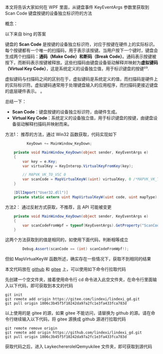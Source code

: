 本文将告诉大家如何在 WPF 里面，从键盘事件 KeyEventArgs 参数里获取到 Scan Code 键盘按键的设备独立标识符的方法

<!--more-->


<!-- 发布 -->
<!-- 博客 -->

概念：

以下来自 bing 的答案

键盘的 **Scan Code** 是按键的设备独立标识符，对应于按键在硬件上的实际标识。每个按键都有一个唯一的扫描码，用于表示该按键。当用户按下一个键时，键盘会生成两个扫描码：**通码（Make Code）**和**断码（Break Code）**。通码表示按键被按下，而断码表示按键被释放。这些扫描码由键盘设备驱动解释并映射为**虚拟键码（Virtual Key Code）**，这是系统定义的设备独立值，用于标识键盘的按键²³.

虚拟键码与扫描码之间的区别在于，虚拟键码是系统定义的值，而扫描码是硬件上的实际标识符。虚拟键码通常用于处理键盘输入的应用程序，而扫描码更接近键盘的底层硬件表示。 。

总结一下：
- **Scan Code**：键盘按键的设备独立标识符，由硬件生成。
- **Virtual Key Code**：系统定义的设备独立值，用于标识键盘的按键，由键盘设备驱动解释扫描码并映射而来。

方法1： 推荐的方法，通过 Win32 函数获取，代码实现如下

```csharp
          KeyDown += MainWindow_KeyDown;

    private void MainWindow_KeyDown(object sender, KeyEventArgs e)
    {
        var key = e.Key;
        var virtualKey = KeyInterop.VirtualKeyFromKey(key);

        // MAPVK_VK_TO_VSC 0
        var scanCode = MapVirtualKeyW((uint) virtualKey, 0 /*MAPVK_VK_TO_VSC*/);
    }

    [DllImport("User32.dll")]
    private static extern uint MapVirtualKeyW(uint code, uint mapType);
```

方法2： 通过反射方式获取，不推荐，且 API 可能被变更

```csharp
    private void MainWindow_KeyDown(object sender, KeyEventArgs e)
    {
        var scanCodeFromWpf = typeof(KeyEventArgs).GetProperty("ScanCode", BindingFlags.Public | BindingFlags.NonPublic | BindingFlags.Instance)!.GetValue(e);
    }
```

这两个方法获取到的值是相同的，如使用下面代码，判断相等成立

```csharp
        Debug.Assert(scanCode == (int) scanCodeFromWpf!);
```

但如 MapVirtualKeyW 函数所述，确实存在一些情况下，获取不到相同的结果


本文代码放在 [github](https://github.com/lindexi/lindexi_gd/tree/1806c3b45f5f10242da97a2fc1e3fa433fca783d/LaykechererolelQemyukilee) 和 [gitee](https://gitee.com/lindexi/lindexi_gd/tree/1806c3b45f5f10242da97a2fc1e3fa433fca783d/LaykechererolelQemyukilee) 上，可以使用如下命令行拉取代码

先创建一个空文件夹，接着使用命令行 cd 命令进入此空文件夹，在命令行里面输入以下代码，即可获取到本文的代码

```
git init
git remote add origin https://gitee.com/lindexi/lindexi_gd.git
git pull origin 1806c3b45f5f10242da97a2fc1e3fa433fca783d
```

以上使用的是 gitee 的源，如果 gitee 不能访问，请替换为 github 的源。请在命令行继续输入以下代码，将 gitee 源换成 github 源进行拉取代码

```
git remote remove origin
git remote add origin https://github.com/lindexi/lindexi_gd.git
git pull origin 1806c3b45f5f10242da97a2fc1e3fa433fca783d
```

获取代码之后，进入 LaykechererolelQemyukilee 文件夹，即可获取到源代码
